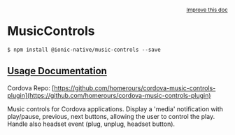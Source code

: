 
<a style="float:right;font-size:12px;" href="http://github.com/driftyco/ionic-native/edit/master/src/@ionic-native/plugins/music-controls/index.ts#L13">
  Improve this doc
</a>

# MusicControls
<!-- end header block -->

```
$ npm install @ionic-native/music-controls --save
```

## [Usage Documentation](https://ionicframework.com/docs/v2/native/music-controls/)

Cordova Repo: [https://github.com/homerours/cordova-music-controls-plugin](https://github.com/homerours/cordova-music-controls-plugin)

<!-- description -->
Music controls for Cordova applications.
Display a 'media' notification with play/pause, previous, next buttons, allowing the user to control the play.
Handle also headset event (plug, unplug, headset button).
<!-- end for prop in method.decorators[0].argumentInfo -->
<!-- end content block -->
<!-- end body block -->
